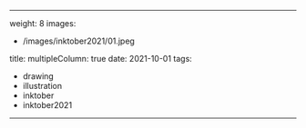 
---
weight: 8
images:
- /images/inktober2021/01.jpeg

title:
multipleColumn: true
date: 2021-10-01
tags:
- drawing
- illustration
- inktober
- inktober2021
---

